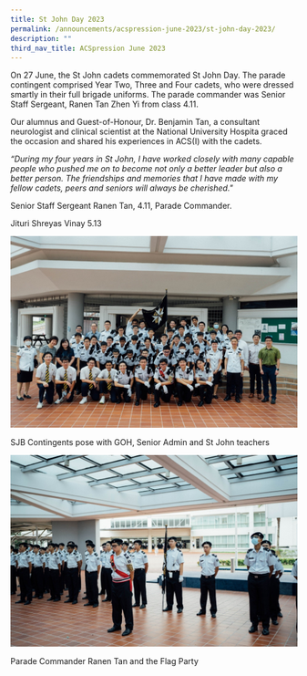 ```yaml
---
title: St John Day 2023
permalink: /announcements/acspression-june-2023/st-john-day-2023/
description: ""
third_nav_title: ACSpression June 2023
---
```

On 27 June, the St John cadets commemorated St John Day. The parade contingent comprised Year Two, Three and Four cadets, who were dressed smartly in their full brigade uniforms. The parade commander was Senior Staff Sergeant, Ranen Tan Zhen Yi from class 4.11.

Our alumnus and Guest-of-Honour, Dr. Benjamin Tan, a consultant neurologist and clinical scientist at the National University Hospita graced the occasion and shared his experiences in ACS(I) with the cadets.

_“During my four years in St John, I have worked closely with many capable people who pushed me on to become not only a better leader but also a better person. The friendships and memories that I have made with my fellow cadets, peers and seniors will always be cherished."_

Senior Staff Sergeant Ranen Tan, 4.11, Parade Commander.

Jituri Shreyas Vinay 5.13

![](/images/ACSpression/June%202023/picture5.jpg)

SJB Contingents pose with GOH, Senior Admin and St John teachers

![](/images/ACSpression/June%202023/picture6.jpg)

Parade Commander Ranen Tan and the Flag Party
